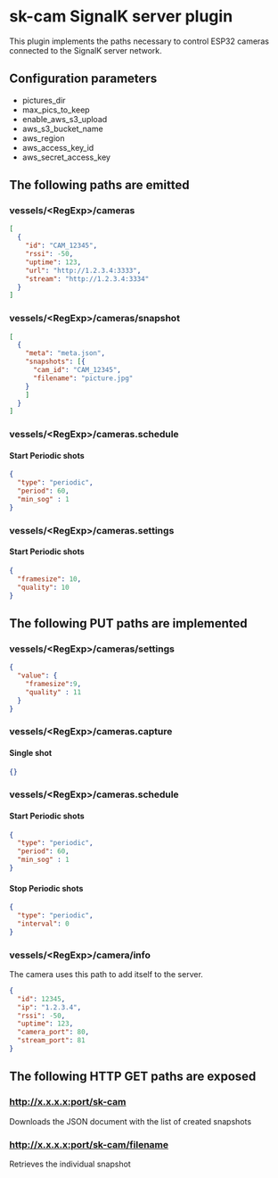 # sk-cam SignalK server plugin

This plugin implements the paths necessary to control ESP32 cameras connected to the SignalK server network. 

## Configuration parameters 
- pictures_dir
- max_pics_to_keep
- enable_aws_s3_upload
- aws_s3_bucket_name
- aws_region
- aws_access_key_id
- aws_secret_access_key

## The following paths are emitted 

### vessels/\<RegExp>/cameras
```json
[
  {
    "id": "CAM_12345",
    "rssi": -50,
    "uptime": 123,
    "url": "http://1.2.3.4:3333",
    "stream": "http://1.2.3.4:3334"
  }
]
```

### vessels/\<RegExp>/cameras/snapshot
```json
[
  {
    "meta": "meta.json",
    "snapshots": [{
      "cam_id": "CAM_12345",
      "filename": "picture.jpg"
    }
    ]
  }
]

```

### vessels/\<RegExp>/cameras.schedule
#### Start Periodic shots
```json
{
  "type": "periodic",
  "period": 60,
  "min_sog" : 1
}
```

### vessels/\<RegExp>/cameras.settings
#### Start Periodic shots
```json
{
  "framesize": 10,
  "quality": 10
}
```


## The following PUT paths are implemented 

### vessels/\<RegExp>/cameras/settings
```json
{
  "value": {
    "framesize":9,
    "quality" : 11
  }
}
```
### vessels/\<RegExp>/cameras.capture
#### Single shot
```json
{}
```

### vessels/\<RegExp>/cameras.schedule
#### Start Periodic shots  
```json
{
  "type": "periodic",
  "period": 60,
  "min_sog" : 1
}
```
#### Stop Periodic shots  
```json
{
  "type": "periodic",
  "interval": 0
}
```

### vessels/\<RegExp>/camera/info
The camera uses this path to add itself to the server. 
```json
{
  "id": 12345,
  "ip": "1.2.3.4",
  "rssi": -50,
  "uptime": 123,
  "camera_port": 80,
  "stream_port": 81
}
```

## The following HTTP GET paths are exposed 
### http://x.x.x.x:port/sk-cam
Downloads the JSON document with the list of created snapshots 
### http://x.x.x.x:port/sk-cam/filename
Retrieves the individual snapshot
